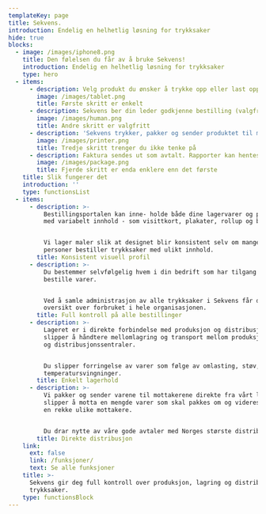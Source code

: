```yaml
---
templateKey: page
title: Sekvens.
introduction: Endelig en helhetlig løsning for trykksaker
hide: true
blocks:
  - image: /images/iphone8.png
    title: Den følelsen du får av å bruke Sekvens!
    introduction: Endelig en helhetlig løsning for trykksaker
    type: hero
  - items:
      - description: Velg produkt du ønsker å trykke opp eller last opp ditt eget dokument.
        image: /images/tablet.png
        title: Første skritt er enkelt
      - description: Sekvens ber din leder godkjenne bestilling (valgfritt)
        image: /images/human.png
        title: Andre skritt er valgfritt
      - description: 'Sekvens trykker, pakker og sender produktet til mottakerene.'
        image: /images/printer.png
        title: Tredje skritt trenger du ikke tenke på
      - description: Faktura sendes ut som avtalt. Rapporter kan hentes ut i Sekvens.
        image: /images/package.png
        title: Fjerde skritt er enda enklere enn det første
    title: Slik fungerer det
    introduction: ''
    type: functionsList
  - items:
      - description: >-
          Bestillingsportalen kan inne- holde både dine lagervarer og produkter
          med variabelt innhold - som visittkort, plakater, rollup og banner.


          Vi lager maler slik at designet blir konsistent selv om mange ulike
          personer bestiller trykksaker med ulikt innhold.
        title: Konsistent visuell profil
      - description: >-
          Du bestemmer selvfølgelig hvem i din bedrift som har tilgang til å
          bestille varer.


          Ved å samle administrasjon av alle trykksaker i Sekvens får du full
          oversikt over forbruket i hele organisasjonen.
        title: Full kontroll på alle bestillinger
      - description: >-
          Lageret er i direkte forbindelse med produksjon og distribusjon - du
          slipper å håndtere mellomlagring og transport mellom produksjon, lager
          og distribusjonssentraler.


          Du slipper forringelse av varer som følge av omlasting, støv, fukt og
          temperatursvingninger.
        title: Enkelt lagerhold
      - description: >-
          Vi pakker og sender varene til mottakerene direkte fra vårt lager. Du
          slipper å motta en mengde varer som skal pakkes om og videresendes til
          en rekke ulike mottakere.


          Du drar nytte av våre gode avtaler med Norges største distributørerer.
        title: Direkte distribusjon
    link:
      ext: false
      link: /funksjoner/
      text: Se alle funksjoner
    title: >-
      Sekvens gir deg full kontroll over produksjon, lagring og distribusjon av
      trykksaker.
    type: functionsBlock
---
```


